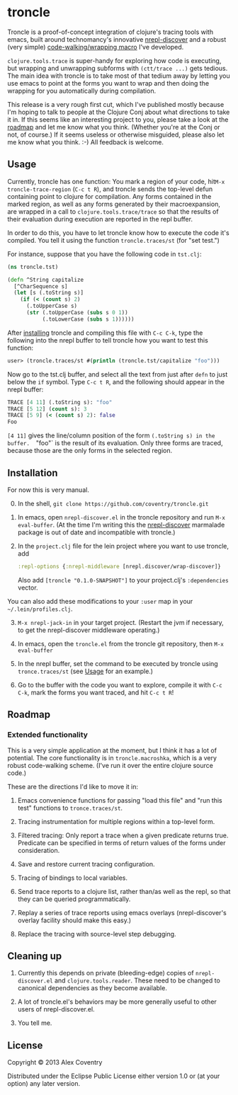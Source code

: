 # troncle

Troncle is a proof-of-concept integration of clojure's tracing tools
with emacs, built around technomancy's innovative
[nrepl-discover](https://github.com/technomancy/nrepl-discover) and a
robust (very simple) [code-walking/wrapping
macro](https://github.com/coventry/troncle/blob/master/src/troncle/macroshka.clj)
I've developed.


`clojure.tools.trace` is super-handy for exploring how code is
executing, but wrapping and unwrapping subforms with `(ctt/trace ...)`
gets tedious.  The main idea with troncle is to take most of that tedium
away by letting you use emacs to point at the forms you want to wrap and
then doing the wrapping for you automatically during compilation.

This release is a very rough first cut, which I've published mostly
because I'm hoping to talk to people at the Clojure Conj about what
directions to take it in.  If this seems like an interesting project to
you, please take a look at the [roadmap](#roadmap) and let me know what
you think.  (Whether you're at the Conj or not, of course.)  If it seems
useless or otherwise misguided, please also let me know what you
think. :-) All feedback is welcome.

## Usage

Currently, troncle has one function: You mark a region of your code,
hit`M-x troncle-trace-region` (`C-c t R`), and troncle sends the
top-level defun containing point to clojure for compilation.  Any forms
contained in the marked region, as well as any forms generated by their
macroexpansion, are wrapped in a call to `clojure.tools.trace/trace` so
that the results of their evaluation during execution are reported in
the repl buffer.

In order to do this, you have to let troncle know how to execute the
code it's compiled.  You tell it using the function `troncle.traces/st`
(for "set test.")

For instance, suppose that you have the following code in `tst.clj`:

```clojure
(ns troncle.tst)

(defn ^String capitalize
  [^CharSequence s]
  (let [s (.toString s)]
    (if (< (count s) 2)
      (.toUpperCase s)
      (str (.toUpperCase (subs s 0 1))
           (.toLowerCase (subs s 1))))))
```

After [installing](#installation) troncle and compiling this file with
`C-c C-k`, type the following into the nrepl buffer to tell troncle how
you want to test this function:

```clojure
user> (troncle.traces/st #(println (troncle.tst/capitalize "foo")))
```

Now go to the tst.clj buffer,  and select all the text from just after
`defn` to just below the `if` symbol.  Type `C-c t R`, and the following
should appear in the nrepl buffer:

```clojure
TRACE [4 11] (.toString s): "foo"
TRACE [5 12] (count s): 3
TRACE [5 9] (< (count s) 2): false
Foo
```

`[4 11]` gives the line/column position of the form `(.toString s) in
the buffer.  `"foo"` is the result of its evaluation.  Only three forms
are traced, because those are the only forms in the selected region.

## Installation

For now this is very manual.

0. In the shell, `git clone https://github.com/coventry/troncle.git`

1. In emacs, open `nrepl-discover.el` in the troncle repository and run
   `M-x eval-buffer`.  (At the time I'm writing this the
   [nrepl-discover](https://github.com/technomancy/nrepl-discover)
   marmalade package is out of date and incompatible with troncle.)

2. In the `project.clj` file for the lein project where you want to use
   troncle, add

   ```clojure
   :repl-options {:nrepl-middleware [nrepl.discover/wrap-discover]}
   ```

   Also add `[troncle "0.1.0-SNAPSHOT"]` to your project.clj's
   `:dependencies` vector.
   
  You can also add these modifications to your `:user` map in your
  `~/.lein/profiles.clj`.

3. `M-x nrepl-jack-in` in your target project.  (Restart the jvm if
   necessary, to get the nrepl-discover middleware operating.)

5. In emacs, open the `troncle.el` from the troncle git repository, then
   `M-x eval-buffer`

7. In the nrepl buffer, set the command to be executed by troncle using
   `tronce.traces/st` (see [Usage](usage) for an example.)

8. Go to the buffer with the code you want to explore, compile it with
   `C-c C-k`, mark the forms you want traced, and hit `C-c t R`!

## Roadmap


### Extended functionality

This is a very simple application at the moment, but I think it has a
lot of potential.  The core functionality is in `troncle.macroshka`,
which is a very robust code-walking scheme.  (I've run it over the
entire clojure source code.)

These are the directions I'd like to move it in:

1. Emacs convenience functions for passing "load this file" and "run
   this test" functions to `tronce.traces/st`.

2. Tracing instrumentation for multiple regions within a top-level
   form. 

3. Filtered tracing: Only report a trace when a given predicate returns
   true.  Predicate can be specified in terms of return values of the
   forms under consideration.

4. Save and restore current tracing configuration.

5. Tracing of bindings to local variables.

6. Send trace reports to a clojure list, rather than/as well as the
   repl, so that they can be queried programmatically.

7. Replay a series of trace reports using emacs overlays
   (nrepl-discover's overlay facility should make this easy.)

8. Replace the tracing with source-level step debugging.

## Cleaning up

1. Currently this depends on private (bleeding-edge) copies of
   `nrepl-discover.el` and `clojure.tools.reader`.  These need to be
   changed to canonical dependencies as they become available.
   
2. A lot of troncle.el's behaviors may be more generally useful to other
   users of nrepl-discover.el.

3. You tell me.

## License

Copyright © 2013 Alex Coventry

Distributed under the Eclipse Public License either version 1.0 or (at
your option) any later version.
